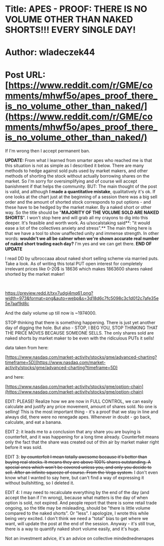 # Title: APES - PROOF: THERE IS NO VOLUME OTHER THAN NAKED SHORTS!!! EVERY SINGLE DAY!
# Author: wladeczek44
# Post URL: [https://www.reddit.com/r/GME/comments/mhwf5o/apes_proof_there_is_no_volume_other_than_naked/](https://www.reddit.com/r/GME/comments/mhwf5o/apes_proof_there_is_no_volume_other_than_naked/)


If I'm wrong then I accept permanent ban.

**UPDATE:** From what I learned from smarter apes who reached me is that this situation is not as simple as I described it below. There are many methods to hedge against sold puts used by market makers, and other methods of shorting the stock without actually borrowing shares on the market. So I'm sorry for oversimplifying and of course will accept banishment if that helps the community. BUT: The main thought of the post is valid, and although **I made a quantitative mistake**, qualitatively it's ok. If one looks at the chart just at the beginning of a session there was a big sell order and the amount of shorted stock corresponds to put options - and these have to be hedged by the market maker. By a naked short or other way. So the title should be "**MAJORITY OF THE VOLUME SOLD ARE NAKED SHORTS**". I won't stop here and will grab all my crayons to dig into this deeper. It's feasible and worth work. As u/socalstaking said\*\*: "it would ease a lot of the collectives anxiety and stress".\*\* The main thing here is that we have a tool to show unaffected unity and immense strength. In other words: **wouldn't we all be calmer when we're shown accurate real number of naked short trading each day?** I'm yes and we can get there. **END OF UPDATE**

I read DD by u/broccaaa about naked short selling scheme via married puts. Take a look. As of writing this total PUT open interest for completely irrelevant prices like 0-20$ is 18636 which makes 1863600 shares naked shorted by the market maker!

&#x200B;

https://preview.redd.it/txv7udgi4mq61.png?width=973&format=png&auto=webp&s=3d18d6c7fc5098c3c1d012c7afe35e5e7aaf9d8c

And the daily volume up till now is \~1974000.

STOP thinking that there is something happening. There is just yet another day of digging the hole. But also - STOP, I BEG YOU, STOP THINKING THAT THE PRICE MOVES BECAUSE SOMEONE SELLS. The only shares sold are naked shorts by market maker to be even with the ridiculous PUTs it sells!

data taken from here:

[https://www.nasdaq.com/market-activity/stocks/gme/advanced-charting?timeframe=5D](https://www.nasdaq.com/market-activity/stocks/gme/advanced-charting?timeframe=5D)

and here:

[https://www.nasdaq.com/market-activity/stocks/gme/option-chain](https://www.nasdaq.com/market-activity/stocks/gme/option-chain)

EDIT: PLEASE! Realize how we are now in FULL CONTROL, we can easily calculate and justify any price movement, amount of shares sold. No one is selling! This is the most important thing - it's a proof that we stay in line and always did, there were no renegade apes. Whenever in doubt - go back, calculate, and eat a banana.

EDIT 2: it leads me to a conclusion that any share you are buying is counterfeit, and it was happening for a long time already. Counterfeit means only the fact that the share was created out of thin air by market maker right before it was sold.

EDIT 3: ~~by counterfeit I mean totally awesome because it's better than buying real stocks. It means they are above 100% shares outstanding. A special ones which won't be covered unless you, and only you decide to sell. After an infinite squeeze of course. From the Vega system.~~ I don't even know what I wanted to say here, but can't find a way of expressing it without bullshitting, so I deleted it.

EDIT 4: I may need to recalculate everything by the end of the day (and accept the ban if I'm wrong), because what matters is the day of when option is sold, not expired. And people report that there is some retail trade ongoing, so the title may be misleading, should be "there is little volume compared to the naked shorts". Or "less". I apologize, I wrote this while being very excited. I don't think we need a "total" bias to get where we want, will update the post at the end of the session. Anyway - it's still true, there is a way to quantify naked short volume easily, and it's huge.

Not an investment advice, it's an advice on collective mindednednenapes